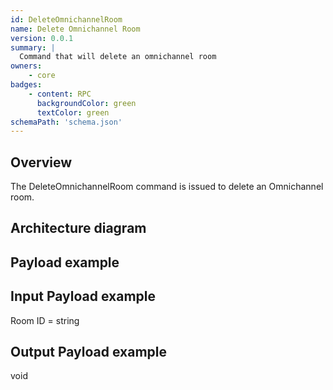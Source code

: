 ```yaml
---
id: DeleteOmnichannelRoom
name: Delete Omnichannel Room
version: 0.0.1
summary: |
  Command that will delete an omnichannel room
owners:
    - core
badges:
    - content: RPC
      backgroundColor: green
      textColor: green
schemaPath: 'schema.json'
---
```


## Overview

The DeleteOmnichannelRoom command is issued to delete an Omnichannel room.

## Architecture diagram

<NodeGraph/>

## Payload example

## Input Payload example

Room ID = string

## Output Payload example

void
